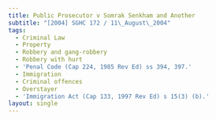 ```yaml
---
title: Public Prosecutor v Somrak Senkham and Another
subtitle: "[2004] SGHC 172 / 11\_August\_2004"
tags:
  - Criminal Law
  - Property
  - Robbery and gang-robbery
  - Robbery with hurt
  - 'Penal Code (Cap 224, 1985 Rev Ed) ss 394, 397.'
  - Immigration
  - Criminal offences
  - Overstayer
  - 'Immigration Act (Cap 133, 1997 Rev Ed) s 15(3) (b).'
layout: single
---
```


